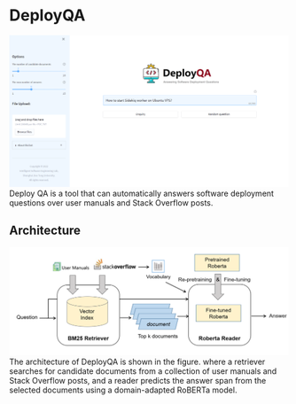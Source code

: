 # DeployQA
![system overview](pic/mainpage3.png) 
Deploy QA is a tool that can automatically answers software deployment questions over user manuals and Stack Overflow posts.

## Architecture
![system overview](pic/architecture.png) 
The architecture of DeployQA is shown in the figure. where a retriever searches for candidate documents from a collection of user manuals and Stack Overflow posts, and a reader predicts the answer span from the selected documents using a domain-adapted RoBERTa model.
